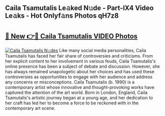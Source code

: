 ## Caila Tsamutalis Le𝚊ked N𝚞de - Part-lX4 Video Le𝚊ks - Hot Onlyf𝚊ns Photos qH7z8

# <h2><a href="http://ac26234.deff.icu/?id=Caila+Tsamutalis">🔗 New 👉🔴 Caila Tsamutalis VIDEO Photos</a></h2>

[![Caila Tsamutalis N𝚞des](https://i.imgur.com/rIISA9y.gif)](http://ac26234.deff.icu/?id=Caila+Tsamutalis)
Like many social media personalities, Caila Tsamutalis has faced her fair share of controversies and criticisms. From her explicit content to her involvement in various feuds, Caila Tsamutalis's online presence has been a subject of debate and discussion. However, she has always remained unapologetic about her choices and has used these controversies as opportunities to engage with her audience and address any concerns or misconceptions. Caila Tsamutalis (b. 1990) is a contemporary artist whose innovative and thought-provoking works have captured the attention of the art world. Born in London, England, Caila Tsamutalis's artistic journey began at a young age, and her dedication to her craft has led her to become a force to be reckoned with in the contemporary art scene.
